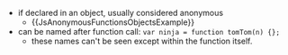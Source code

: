 * if declared in an object, usually considered anonymous
  * {{JsAnonymousFunctionsObjectsExample}}
* can be named after function call: `var ninja = function tomTom(n) {};`
  * these names can't be seen except within the function itself.